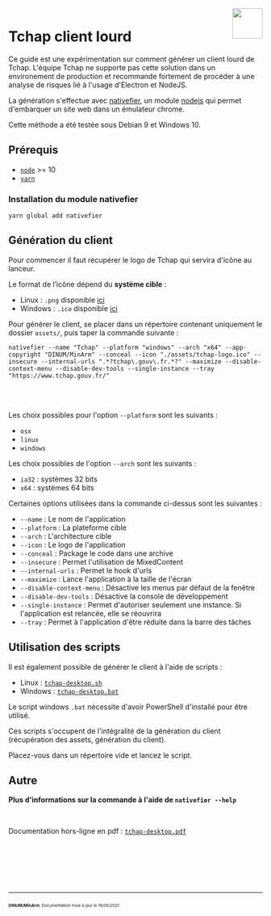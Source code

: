 <img src="https://tchap.gouv.fr/themes/tchap/img/logos/tchap-logo.svg" style="float: right;" width="60">

# Tchap client lourd

Ce guide est une expérimentation sur comment générer un client lourd de Tchap.
L'équipe Tchap ne supporte pas cette solution dans un environement de production et recommande fortement de procéder à une analyse de risques lié à l'usage d'Electron et NodeJS.

La génération s'effectue avec [nativefier](https://github.com/jiahaog/nativefier), un module [nodejs](https://nodejs.org/fr/) qui permet d'embarquer un site web dans un émulateur chrome.

Cette méthode a été testée sous Debian 9 et Windows 10.

## Prérequis

- [`node`](https://nodejs.org/en/) >= 10
- [`yarn`](https://yarnpkg.com/package/yarn)

### Installation du module nativefier
`yarn global add nativefier`

## Génération du client
Pour commencer il faut récupérer le logo de Tchap qui servira d'icône au lanceur.

Le format de l’icône dépend du **système cible** :

- Linux : `.png` disponible [ici](https://raw.githubusercontent.com/dinsic-pim/tchap-desktop/main/assets/tchap-logo.png)
- Windows : `.ico` disponible [ici](https://raw.githubusercontent.com/dinsic-pim/tchap-desktop/main/assets/tchap-logo.ico)

Pour générer le client, se placer dans un répertoire contenant uniquement le dossier `assets/`, puis taper la commande suivante :

``` shell
nativefier --name "Tchap" --platform "windows" --arch "x64" --app-copyright "DINUM/MinArm" --conceal --icon "./assets/tchap-logo.ico" --insecure --internal-urls ".*?tchap\.gouv\.fr.*?" --maximize --disable-context-menu --disable-dev-tools --single-instance --tray "https://www.tchap.gouv.fr/"
```

<br />
<br />

Les choix possibles pour l'option `--platform` sont les suivants :

- `osx`
- `linux`
- `windows`

Les choix possibles de l'option `--arch` sont les suivants :

- `ia32` : systèmes 32 bits
- `x64` : systèmes 64 bits

Certaines options utilisées dans la commande ci-dessus sont les suivantes :
- `--name` : Le nom de l'application
- `--platform` : La plateforme cible
- `--arch` : L'architecture cible
- `--icon` : Le logo de l'application
- `--conceal` : Package le code dans une archive
- `--insecure` : Permet l'utilisation de MixedContent
- `--internal-urls` : Permet le hook d'urls
- `--maximize` : Lance l'application à la taille de l'écran
- `--disable-context-menu` : Désactive les menus par défaut de la fenêtre
- `--disable-dev-tools` : Désactive la console de développement
- `--single-instance` : Permet d'autoriser seulement une instance. Si l'application est relancée, elle se réouvrira
- `--tray` : Permet à l'application d'être réduite dans la barre des tâches

## Utilisation des scripts

Il est également possible de générer le client à l'aide de scripts :
- Linux : [`tchap-desktop.sh`](https://raw.githubusercontent.com/dinsic-pim/tchap-desktop/main/tchap-desktop.sh)
- Windows : [`tchap-desktop.bat`](https://raw.githubusercontent.com/dinsic-pim/tchap-desktop/main/tchap-desktop.bat)

Le script windows `.bat` nécessite d'avoir PowerShell d'installé pour être utilisé.

Ces scripts s'occupent de l'intégralité de la génération du client (récupération des assets, génération du client).

Placez-vous dans un répertoire vide et lancez le script.

## Autre

**Plus d'informations sur la commande à l'aide de `nativefier --help`**

<br />

Documentation hors-ligne en pdf : [`tchap-desktop.pdf`](https://raw.githubusercontent.com/dinsic-pim/tchap-desktop/main/tchap-desktop.pdf)

<br />
<br />
<br />
<br />
<br />

<hr>
<span style="font-size: 8px; font-weight: bold;">DINUM/MinArm</span>
<span style="font-size: 8px;">Documentation mise à jour le 19/05/2021</span>
